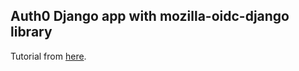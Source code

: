 ## Auth0 Django app with mozilla-oidc-django library

Tutorial from [here](https://auth0.com/blog/django-tutorial-building-and-securing-web-applications/).

